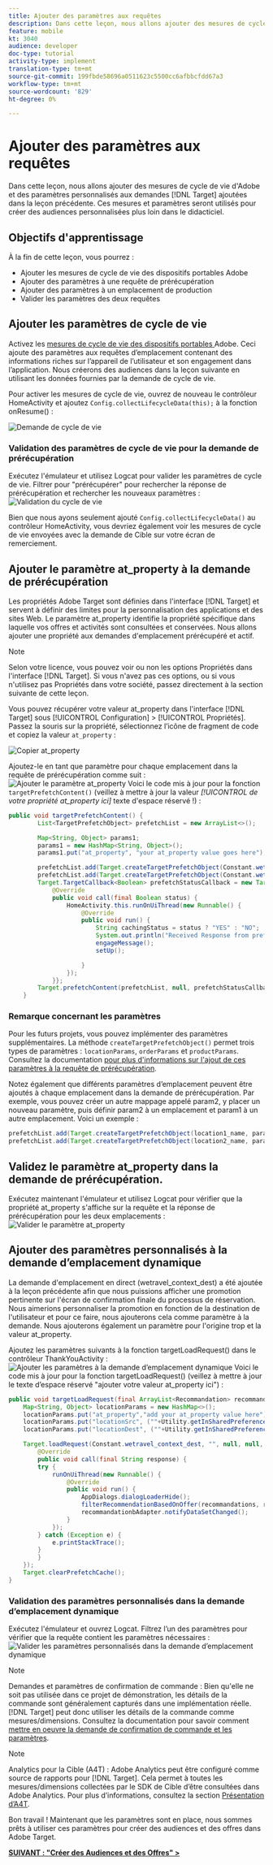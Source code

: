 ```yaml
---
title: Ajouter des paramètres aux requêtes
description: Dans cette leçon, nous allons ajouter des mesures de cycle de vie des Adobes et des paramètres personnalisés aux demandes de Cible ajoutées dans la leçon précédente. Ces mesures et paramètres seront utilisés pour créer des audiences personnalisées plus loin dans le didacticiel.
feature: mobile
kt: 3040
audience: developer
doc-type: tutorial
activity-type: implement
translation-type: tm+mt
source-git-commit: 199fbde58696a0511623c5500cc6afbbcfdd67a3
workflow-type: tm+mt
source-wordcount: '829'
ht-degree: 0%

---
```



# Ajouter des paramètres aux requêtes

Dans cette leçon, nous allons ajouter des mesures de cycle de vie d&#39;Adobe et des paramètres personnalisés aux demandes [!DNL Target] ajoutées dans la leçon précédente. Ces mesures et paramètres seront utilisés pour créer des audiences personnalisées plus loin dans le didacticiel.

## Objectifs d&#39;apprentissage

À la fin de cette leçon, vous pourrez :

* Ajouter les mesures de cycle de vie des dispositifs portables Adobe
* Ajouter des paramètres à une requête de prérécupération
* Ajouter des paramètres à un emplacement de production
* Valider les paramètres des deux requêtes

## Ajouter les paramètres de cycle de vie

Activez les [mesures de cycle de vie des dispositifs portables ](https://docs.adobe.com/content/help/en/mobile-services/android/metrics.html) Adobe. Ceci ajoute des paramètres aux requêtes d’emplacement contenant des informations riches sur l’appareil de l’utilisateur et son engagement dans l’application. Nous créerons des audiences dans la leçon suivante en utilisant les données fournies par la demande de cycle de vie.

Pour activer les mesures de cycle de vie, ouvrez de nouveau le contrôleur HomeActivity et ajoutez `Config.collectLifecycleData(this);` à la fonction onResume() :

![Demande de cycle de vie](assets/lifecycle_code.jpg)

### Validation des paramètres de cycle de vie pour la demande de prérécupération

Exécutez l&#39;émulateur et utilisez Logcat pour valider les paramètres de cycle de vie. Filtrer pour &quot;prérécupérer&quot; pour rechercher la réponse de prérécupération et rechercher les nouveaux paramètres :
![Validation du cycle de vie](assets/lifecycle_validation.jpg)

Bien que nous ayons seulement ajouté `Config.collectLifecycleData()` au contrôleur HomeActivity, vous devriez également voir les mesures de cycle de vie envoyées avec la demande de Cible sur votre écran de remerciement.

## Ajouter le paramètre at_property à la demande de prérécupération

Les propriétés Adobe Target sont définies dans l&#39;interface [!DNL Target] et servent à définir des limites pour la personnalisation des applications et des sites Web. Le paramètre at_property identifie la propriété spécifique dans laquelle vos offres et activités sont consultées et conservées. Nous allons ajouter une propriété aux demandes d&#39;emplacement prérécupéré et actif.

>[!NOTE]
>
>Selon votre licence, vous pouvez voir ou non les options Propriétés dans l&#39;interface [!DNL Target]. Si vous n&#39;avez pas ces options, ou si vous n&#39;utilisez pas Propriétés dans votre société, passez directement à la section suivante de cette leçon.

Vous pouvez récupérer votre valeur at_property dans l&#39;interface [!DNL Target] sous [!UICONTROL Configuration] > [!UICONTROL Propriétés].  Passez la souris sur la propriété, sélectionnez l’icône de fragment de code et copiez la valeur `at_property` :

![Copier at_property](assets/at_property_interface.jpg)

Ajoutez-le en tant que paramètre pour chaque emplacement dans la requête de prérécupération comme suit :
![Ajouter le paramètre at_property](assets/params_at_property.jpg)
Voici le code mis à jour pour la fonction `targetPrefetchContent()` (veillez à mettre à jour la valeur _[!UICONTROL de votre propriété at_property ici]_ texte d&#39;espace réservé !) :

```java
public void targetPrefetchContent() {
        List<TargetPrefetchObject> prefetchList = new ArrayList<>();

        Map<String, Object> params1;
        params1 = new HashMap<String, Object>();
        params1.put("at_property", "your at_property value goes here");

        prefetchList.add(Target.createTargetPrefetchObject(Constant.wetravel_engage_home, params1));
        prefetchList.add(Target.createTargetPrefetchObject(Constant.wetravel_engage_search, params1));
        Target.TargetCallback<Boolean> prefetchStatusCallback = new Target.TargetCallback<Boolean>() {
            @Override
            public void call(final Boolean status) {
                HomeActivity.this.runOnUiThread(new Runnable() {
                    @Override
                    public void run() {
                        String cachingStatus = status ? "YES" : "NO";
                        System.out.println("Received Response from prefetch : " + cachingStatus);
                        engageMessage();
                        setUp();

                    }
                });
            }};
        Target.prefetchContent(prefetchList, null, prefetchStatusCallback);
    }
```

### Remarque concernant les paramètres

Pour les futurs projets, vous pouvez implémenter des paramètres supplémentaires. La méthode `createTargetPrefetchObject()` permet trois types de paramètres : `locationParams`, `orderParams` et `productParams`. Consultez la documentation [pour plus d&#39;informations sur l&#39;ajout de ces paramètres à la requête de prérécupération](https://docs.adobe.com/content/help/en/mobile-services/android/target-android/c-mob-target-prefetch-android.html).

Notez également que différents paramètres d’emplacement peuvent être ajoutés à chaque emplacement dans la demande de prérécupération. Par exemple, vous pouvez créer un autre mappage appelé param2, y placer un nouveau paramètre, puis définir param2 à un emplacement et param1 à un autre emplacement. Voici un exemple :

```java
prefetchList.add(Target.createTargetPrefetchObject(location1_name, params1);
prefetchList.add(Target.createTargetPrefetchObject(location2_name, params2);
```

## Validez le paramètre at_property dans la demande de prérécupération.

Exécutez maintenant l&#39;émulateur et utilisez Logcat pour vérifier que la propriété at_property s&#39;affiche sur la requête et la réponse de prérécupération pour les deux emplacements :
![Valider le paramètre at_property](assets/parameters_at_property_validation.jpg)

## Ajouter des paramètres personnalisés à la demande d’emplacement dynamique

La demande d&#39;emplacement en direct (wetravel_context_dest) a été ajoutée à la leçon précédente afin que nous puissions afficher une promotion pertinente sur l&#39;écran de confirmation finale du processus de réservation. Nous aimerions personnaliser la promotion en fonction de la destination de l&#39;utilisateur et pour ce faire, nous ajouterons cela comme paramètre à la demande. Nous ajouterons également un paramètre pour l&#39;origine trop et la valeur at_property.

Ajoutez les paramètres suivants à la fonction targetLoadRequest() dans le contrôleur ThankYouActivity :
![Ajouter les paramètres à la demande d’emplacement dynamique](assets/parameters_live_location.jpg)
Voici le code mis à jour pour la fonction targetLoadRequest() (veillez à mettre à jour le texte d’espace réservé &quot;ajouter votre valeur at_property ici&quot;) :

```java
public void targetLoadRequest(final ArrayList<Recommandation> recommandations) {
    Map<String, Object> locationParams = new HashMap<>();
    locationParams.put("at_property","add your at_property value here");
    locationParams.put("locationSrc", (""+Utility.getInSharedPreference(ThankYouActivity.this,Constant.departure,"")));
    locationParams.put("locationDest", (""+Utility.getInSharedPreference(ThankYouActivity.this,Constant.destination,"")));

    Target.loadRequest(Constant.wetravel_context_dest, "", null, null, locationParams, new Target.TargetCallback<String>() {
        @Override
        public void call(final String response) {
        try {
            runOnUiThread(new Runnable() {
                @Override
                public void run() {
                    AppDialogs.dialogLoaderHide();
                    filterRecommendationBasedOnOffer(recommandations, response);
                    recommandationbAdapter.notifyDataSetChanged();
                }
            });
        } catch (Exception e) {
            e.printStackTrace();
        }
        }
    });
    Target.clearPrefetchCache();
}
```

### Validation des paramètres personnalisés dans la demande d’emplacement dynamique

Exécutez l&#39;émulateur et ouvrez Logcat. Filtrez l’un des paramètres pour vérifier que la requête contient les paramètres nécessaires :
![Valider les paramètres personnalisés dans la demande d’emplacement dynamique](assets/parameters_live_location_validation.jpg)

>[!NOTE]
>
>Demandes et paramètres de confirmation de commande : Bien qu&#39;elle ne soit pas utilisée dans ce projet de démonstration, les détails de la commande sont généralement capturés dans une implémentation réelle. [!DNL Target] peut donc utiliser les détails de la commande comme mesures/dimensions. Consultez la documentation pour savoir comment [mettre en oeuvre la demande de confirmation de commande et les paramètres](https://docs.adobe.com/content/help/en/mobile-services/android/target-android/c-target-methods.html).

>[!NOTE]
>
>Analytics pour la Cible (A4T) : Adobe Analytics peut être configuré comme source de rapports pour [!DNL Target]. Cela permet à toutes les mesures/dimensions collectées par le SDK de Cible d’être consultées dans Adobe Analytics. Pour plus d’informations, consultez la section [Présentation d’A4T](https://docs.adobe.com/content/help/en/target/using/integrate/a4t/a4t.html).

Bon travail ! Maintenant que les paramètres sont en place, nous sommes prêts à utiliser ces paramètres pour créer des audiences et des offres dans Adobe Target.

**[SUIVANT : &quot;Créer des Audiences et des Offres&quot; >](create-audiences-and-offers.md)**
